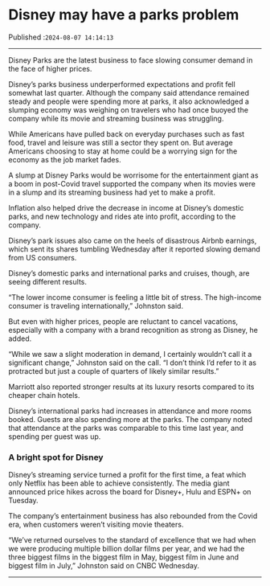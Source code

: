 # Disney may have a parks problem

Published :`2024-08-07 14:14:13`

---

Disney Parks are the latest business to face slowing consumer demand in the face of higher prices.

Disney’s parks business underperformed expectations and profit fell somewhat last quarter. Although the company said attendance remained steady and people were spending more at parks, it also acknowledged a slumping economy was weighing on travelers who had once buoyed the company while its movie and streaming business was struggling.

While Americans have pulled back on everyday purchases such as fast food, travel and leisure was still a sector they spent on. But average Americans choosing to stay at home could be a worrying sign for the economy as the job market fades.

A slump at Disney Parks would be worrisome for the entertainment giant as a boom in post-Covid travel supported the company when its movies were in a slump and its streaming business had yet to make a profit.

Inflation also helped drive the decrease in income at Disney’s domestic parks, and new technology and rides ate into profit, according to the company.

Disney’s park issues also came on the heels of disastrous Airbnb earnings, which sent its shares tumbling Wednesday after it reported slowing demand from US consumers.

Disney’s domestic parks and international parks and cruises, though, are seeing different results.

“The lower income consumer is feeling a little bit of stress. The high-income consumer is traveling internationally,” Johnston said.

But even with higher prices, people are reluctant to cancel vacations, especially with a company with a brand recognition as strong as Disney, he added.

“While we saw a slight moderation in demand, I certainly wouldn’t call it a significant change,” Johnston said on the call. “I don’t think I’d refer to it as protracted but just a couple of quarters of likely similar results.”

Marriott also reported stronger results at its luxury resorts compared to its cheaper chain hotels.

Disney’s international parks had increases in attendance and more rooms booked. Guests are also spending more at the parks. The company noted that attendance at the parks was comparable to this time last year, and spending per guest was up.

### A bright spot for Disney

Disney’s streaming service turned a profit for the first time, a feat which only Netflix has been able to achieve consistently. The media giant announced price hikes across the board for Disney+, Hulu and ESPN+ on Tuesday.

The company’s entertainment business has also rebounded from the Covid era, when customers weren’t visiting movie theaters.

“We’ve returned ourselves to the standard of excellence that we had when we were producing multiple billion dollar films per year, and we had the three biggest films in the biggest film in May, biggest film in June and biggest film in July,” Johnston said on CNBC Wednesday.

---

